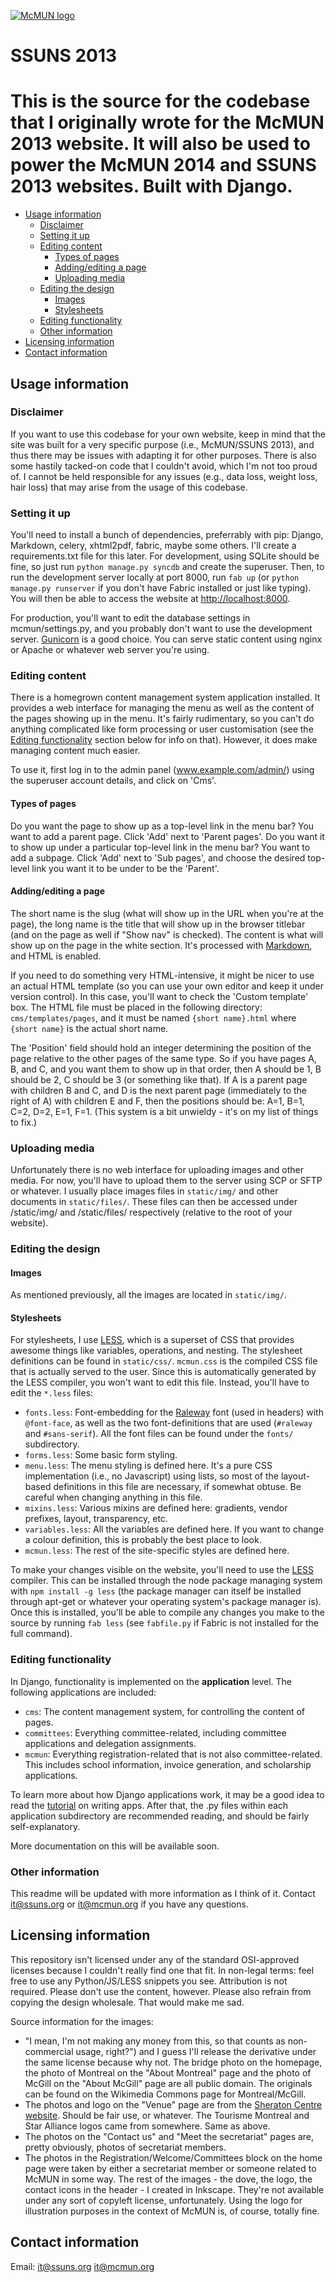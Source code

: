 [![McMUN logo](http://ssuns.mcmun.org/static/img/logoWhiteLeaves.png)](http://www.mcmun.org)

SSUNS 2013
==========

This is the source for the codebase that I originally wrote for the McMUN
2013 website. It will also be used to power the McMUN 2014 and SSUNS 2013
websites. Built with Django.
=======


* [Usage information](#usage-information)
    * [Disclaimer](#disclaimer)
    * [Setting it up](#setting-it-up)
    * [Editing content](#editing-content)
        * [Types of pages](#types-of-pages)
        * [Adding/editing a page](#adding-editing-a-page)
        * [Uploading media](#uploading-media)
    * [Editing the design](#editing-the-design)
        * [Images](#images)
        * [Stylesheets](#stylesheets)
    * [Editing functionality](#editing-functionality)
    * [Other information](#other-information)
* [Licensing information](#licensing-information)
* [Contact information](#contact-information)


Usage information
-----------------

### Disclaimer

If you want to use this codebase for your own website, keep in mind that the
site was built for a very specific purpose (i.e., McMUN/SSUNS 2013), and thus
there may be issues with adapting it for other purposes. There is also some
hastily tacked-on code that I couldn't avoid, which I'm not too proud of.
I cannot be held responsible for any issues (e.g., data loss, weight loss,
hair loss) that may arise from the usage of this codebase.

### Setting it up

You'll need to install a bunch of dependencies, preferrably with pip:
Django, Markdown, celery, xhtml2pdf, fabric, maybe some others. I'll create
a requirements.txt file for this later. For development, using SQLite should
be fine, so just run `python manage.py syncdb` and create the superuser.
Then, to run the development server locally at port 8000, run `fab up` (or
`python manage.py runserver` if you don't have Fabric installed or just like
typing). You will then be able to access the website at
<http://localhost:8000>.

For production, you'll want to edit the database settings in
mcmun/settings.py, and you probably don't want to use the development
server. [Gunicorn](http://gunicorn.org/) is a good choice. You can serve
static content using nginx or Apache or whatever web server you're using.

### Editing content

There is a homegrown content management system application installed. It
provides a web interface for managing the menu as well as the content of the
pages showing up in the menu. It's fairly rudimentary, so you can't do
anything complicated like form processing or user customisation (see the
[Editing functionality](#editing-functionality) section below for info on
that). However, it does make managing content much easier.

To use it, first log in to the admin panel (www.example.com/admin/) using
the superuser account details, and click on 'Cms'.

#### Types of pages

Do you want the page to show up as a top-level link in the menu bar? You
want to add a parent page. Click 'Add' next to 'Parent pages'. Do you want
it to show up under a particular top-level link in the menu bar? You want to
add a subpage. Click 'Add' next to 'Sub pages', and choose the desired
top-level link you want it to be under to be the 'Parent'.

#### Adding/editing a page

The short name is the slug (what will show up in the URL when you're at the
page), the long name is the title that will show up in the browser titlebar
(and on the page as well if "Show nav" is checked). The content is what will
show up on the page in the white section. It's processed with
[Markdown](http://daringfireball.net/projects/markdown/), and HTML is
enabled.

If you need to do something very HTML-intensive, it might be nicer
to use an actual HTML template (so you can use your own editor and keep it
under version control). In this case, you'll want to check the 'Custom
template' box. The HTML file must be placed in the following directory:
`cms/templates/pages`, and it must be named `{short name}.html` where
`{short name}` is the actual short name.

The 'Position' field should hold an integer determining the position of the
page relative to the other pages of the same type. So if you have pages A,
B, and C, and you want them to show up in that order, then A should be 1, B
should be 2, C should be 3 (or something like that). If A is a parent page
with children B and C, and D is the next parent page (immediately to the
right of A) with children E and F, then the positions should be: A=1, B=1,
C=2, D=2, E=1, F=1.  (This system is a bit unwieldy - it's on my list of
things to fix.)

### Uploading media

Unfortunately there is no web interface for uploading images and other
media. For now, you'll have to upload them to the server using SCP or SFTP
or whatever. I usually place images files in `static/img/` and
other documents in `static/files/`. These files can then be accessed
under /static/img/ and /static/files/ respectively (relative to
the root of your website).

### Editing the design

#### Images

As mentioned previously, all the images are located in `static/img/`.

#### Stylesheets

For stylesheets, I use [LESS](http://lesscss.org), which is a superset of
CSS that provides awesome things like variables, operations, and nesting.
The stylesheet definitions can be found in `static/css/`.
`mcmun.css` is the compiled CSS file that is actually served to the user.
Since this is automatically generated by the LESS compiler, you won't want
to edit this file. Instead, you'll have to edit the `*.less` files:

* `fonts.less`: Font-embedding for the
  [Raleway](http://www.theleagueofmoveabletype.com/raleway) font (used in
  headers) with `@font-face`, as well as the two font-definitions that are
  used (`#raleway` and `#sans-serif`). All the font files can be found under
  the `fonts/` subdirectory.
* `forms.less`: Some basic form styling.
* `menu.less`: The menu styling is defined here. It's a pure CSS
  implementation (i.e., no Javascript) using lists, so most of the
  layout-based definitions in this file are necessary, if somewhat obtuse.
  Be careful when changing anything in this file.
* `mixins.less`: Various mixins are defined here: gradients, vendor
  prefixes, layout, transparency, etc.
* `variables.less`: All the variables are defined here. If you want to change
  a colour definition, this is probably the best place to look.
* `mcmun.less`: The rest of the site-specific styles are defined here.

To make your changes visible on the website, you'll need to use the
[LESS](http://lesscss.org/) compiler. This can be installed through the node
package managing system with `npm install -g less` (the package manager can
itself be installed through apt-get or whatever your operating system's
package manager is).  Once this is installed, you'll be able to compile any
changes you make to the source by running `fab less` (see `fabfile.py` if
Fabric is not installed for the full command).

### Editing functionality

In Django, functionality is implemented on the **application** level. The
following applications are included:

* `cms`: The content management system, for controlling the content of
  pages.
* `committees`: Everything committee-related, including committee
  applications and delegation assignments.
* `mcmun`: Everything registration-related that is not also
  committee-related. This includes school information, invoice generation,
  and scholarship applications.

To learn more about how Django applications work, it may be a good idea to
read the [tutorial](https://docs.djangoproject.com/en/dev/intro/tutorial01/)
on writing apps. After that, the .py files within each application
subdirectory are recommended reading, and should be fairly self-explanatory.

More documentation on this will be available soon.

### Other information

This readme will be updated with more information as I think of it. Contact
it@ssuns.org or it@mcmun.org if you have any questions.

Licensing information
---------------------

This repository isn't licensed under any of the standard OSI-approved
licenses because I couldn't really find one that fit. In non-legal terms:
feel free to use any Python/JS/LESS snippets you see. Attribution is not
required. Please don't use the content, however. Please also refrain from
copying the design wholesale. That would make me sad.

Source information for the images:

* "I mean, I'm not making any money from this, so that counts as
  non-commercial usage, right?") and I guess I'll release the derivative
  under the same license because why not.  The bridge photo on the homepage,
  the photo of Montreal on the "About Montreal" page and the photo of McGill
  on the "About McGill" page are all public domain. The originals can be
  found on the Wikimedia Commons page for Montreal/McGill.
* The photos and logo on the "Venue" page are from the [Sheraton Centre
  website](http://www.sheratoncentremontreal.com). Should be fair use, or
  whatever. The Tourisme Montreal and Star Alliance logos came from
  somewhere. Same as above.
* The photos on the "Contact us" and "Meet the secretariat" pages are,
  pretty obviously, photos of secretariat members.
* The photos in the Registration/Welcome/Committees block on the home page
  were taken by either a secretariat member or someone related to McMUN in
  some way.  The rest of the images - the dove, the logo, the contact icons
  in the header - I created in Inkscape. They're not available under any
  sort of copyleft license, unfortunately. Using the logo for illustration
  purposes in the context of McMUN is, of course, totally fine.

Contact information
-------------------

Email: <it@ssuns.org> <it@mcmun.org>

